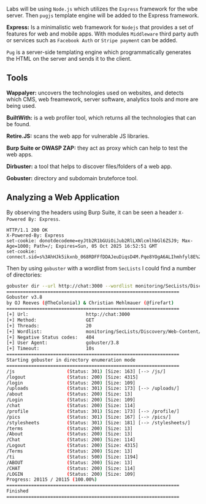 Labs will be using `Node.js` which utilizes the `Express` framework for the wbe server. Then `pugjs` template engine will be added to the Express framework.

**Express:** Is a minimalistic web framework for `Nodejs` that provides a set of features for web and mobile apps. With modules `Middleware` third party auth or services such as `Facebook Auth` or `Stripe payment` can be added.

`Pug` is a server-side templating engine which programmatically generates the HTML on the server and sends it to the client.

## Tools

**Wappalyer:** uncovers the technologies used on websites, and detects which CMS, web freamework, server software, analytics tools and more are being used.

**BuiltWith:** is a web profiler tool, which returns all the technologies that can be found.

**Retire.JS:** scans the web app for vulnerable JS libraries.

**Burp Suite or OWASP ZAP:** they act as proxy which can help to test the web apps.

**Dirbuster:** a tool that helps to discover files/folders of a web app.

**Gobuster:** directory and subdomain bruteforce tool.

## Analyzing a Web Application

By observing the headers using Burp Suite, it can be seen a header `X-Powered By: Express`.

```http
HTTP/1.1 200 OK
X-Powered-By: Express
set-cookie: donotdecodeme=eyJtb2R1bGUiOiJub2RlLXNlcmlhbGl6ZSJ9; Max-Age=1000; Path=/; Expires=Sun, 05 Oct 2025 16:52:51 GMT
set-cookie: connect.sid=s%3AhHJk5ikxnb_068RDFFfDDAJeuDiqsD4M.Pqe8YOgA6ALIhmhfyl8E%2FMvd2j2BWAe
```

Then by using `gobuster` with a wordlist from `SecLists` I could find a number of directories:

```sh
gobuster dir --url http://chat:3000 --wordlist monitoring/SecLists/Discovery/Web-Content/raft-small-directories.txt -t 20
===============================================================
Gobuster v3.8
by OJ Reeves (@TheColonial) & Christian Mehlmauer (@firefart)
===============================================================
[+] Url:                     http://chat:3000
[+] Method:                  GET
[+] Threads:                 20
[+] Wordlist:                monitoring/SecLists/Discovery/Web-Content/raft-small-directories.txt
[+] Negative Status codes:   404
[+] User Agent:              gobuster/3.8
[+] Timeout:                 10s
===============================================================
Starting gobuster in directory enumeration mode
===============================================================
/js                   (Status: 301) [Size: 163] [--> /js/]
/logout               (Status: 200) [Size: 4315]
/login                (Status: 200) [Size: 109]
/uploads              (Status: 301) [Size: 173] [--> /uploads/]
/about                (Status: 200) [Size: 13]
/Login                (Status: 200) [Size: 109]
/chat                 (Status: 200) [Size: 114]
/profile              (Status: 301) [Size: 173] [--> /profile/]
/pics                 (Status: 301) [Size: 167] [--> /pics/]
/stylesheets          (Status: 301) [Size: 181] [--> /stylesheets/]
/terms                (Status: 200) [Size: 13]
/About                (Status: 200) [Size: 13]
/Chat                 (Status: 200) [Size: 114]
/Logout               (Status: 200) [Size: 4315]
/Terms                (Status: 200) [Size: 13]
/ti                   (Status: 500) [Size: 1194]
/ABOUT                (Status: 200) [Size: 13]
/CHAT                 (Status: 200) [Size: 114]
/LOGIN                (Status: 200) [Size: 109]
Progress: 20115 / 20115 (100.00%)
===============================================================
Finished
===============================================================
```

